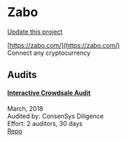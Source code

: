 
# Zabo

[Update this project](https://github.com/ConsenSys/blockchainSecurityDB/edit/master/projects/zabo.json)
  
[https://zabo.com/](https://zabo.com/)<br>
Connect any cryptocurrency


## Audits



#### [Interactive Crowdsale Audit](https://github.com/ConsenSys/Interactive-Crowdsale-Audit)

March, 2018<br>
Audited by: ConsenSys Diligence<br>Effort: 2 auditors, 30 days<br>
[Repo](https://github.com/Modular-Network/ethereum-libraries/tree/master/CrowdsaleLib/IICOLib)<br>
      

  



